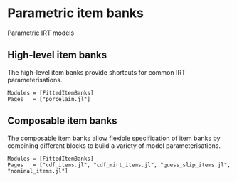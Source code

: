 # Parametric item banks

Parametric IRT models

## High-level item banks

The high-level item banks provide shortcuts for common IRT parameterisations.

```@autodocs
Modules = [FittedItemBanks]
Pages   = ["porcelain.jl"]
```

## Composable item banks

The composable item banks allow flexible specification of item banks by
combining different blocks to build a variety of model parameterisations.

```@autodocs
Modules = [FittedItemBanks]
Pages   = ["cdf_items.jl", "cdf_mirt_items.jl", "guess_slip_items.jl", "nominal_items.jl"]
```

